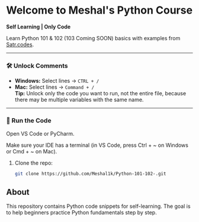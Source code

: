 # Welcome to Meshal's Python Course
**Self Learning | Only Code**

Learn Python 101 & 102 (103 Coming SOON) basics with examples from [Satr.codes](https://satr.codes).

---

### 🛠 Unlock Comments
- **Windows:** Select lines → `CTRL + /`  
- **Mac:** Select lines → `Command + /`  
**Tip:** Unlock only the code you want to run, not the entire file, because there may be multiple variables with the same name.
---

### 🚀 Run the Code

Open VS Code or PyCharm.

Make sure your IDE has a terminal (in VS Code, press Ctrl + ~ on Windows or Cmd + ~ on Mac).


1. Clone the repo:  
   ```bash
   git clone https://github.com/Meshal1k/Python-101-102-.git

## About
This repository contains Python code snippets for self-learning. The goal is to help beginners practice Python fundamentals step by step.

